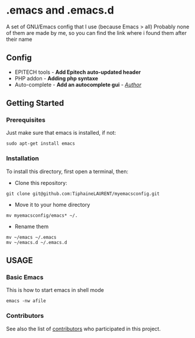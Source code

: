 # .emacs and .emacs.d

A set of GNU/Emacs config that I use (because Emacs > all)
Probably none of them are made by me, so you can find the link where i found them after their name

## Config

- EPITECH tools - **Add Epitech auto-updated header**
- PHP addon - **Adding php syntaxe**
- Auto-complete - **Add an autocomplete gui** - *[Author](https://math.berkeley.edu/~lowdanie/emacs_ac.html)*

## Getting Started

### Prerequisites

Just make sure that emacs is installed, if not:
```
sudo apt-get install emacs
```

### Installation

To install this directory, first open a terminal, then:

- Clone this repository:
```
git clone git@github.com:TiphaineLAURENT/myemacsconfig.git
```

- Move it to your home directory
```
mv myemacsconfig/emacs* ~/.
```

- Rename them
```
mv ~/emacs ~/.emacs
mv ~/emacs.d ~/.emacs.d
```

## USAGE

### Basic Emacs

This is how to start emacs in shell mode
```
emacs -nw afile
```

### Contributors

See also the list of [contributors](https://github.com/TiphaineLAURENT/.bin/contributors) who participated in this project.
